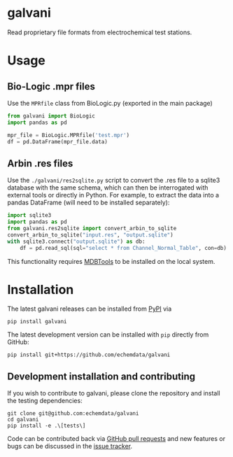galvani
=======

<!---
SPDX-FileCopyrightText: 2013-2020 Christopher Kerr, Peter Attia

SPDX-License-Identifier: GPL-3.0-or-later
-->

Read proprietary file formats from electrochemical test stations.

# Usage

## Bio-Logic .mpr files

Use the `MPRfile` class from BioLogic.py (exported in the main package)

```python
from galvani import BioLogic
import pandas as pd

mpr_file = BioLogic.MPRfile('test.mpr')
df = pd.DataFrame(mpr_file.data)
```

## Arbin .res files

Use the `./galvani/res2sqlite.py` script to convert the .res file to a sqlite3 database with the same schema, which can then be interrogated with external tools or directly in Python.
For example, to extract the data into a pandas DataFrame (will need to be installed separately):

```python
import sqlite3
import pandas as pd
from galvani.res2sqlite import convert_arbin_to_sqlite
convert_arbin_to_sqlite("input.res", "output.sqlite")
with sqlite3.connect("output.sqlite") as db:
    df = pd.read_sql(sql="select * from Channel_Normal_Table", con=db)
```

This functionality requires [MDBTools](https://github.com/mdbtools/mdbtools) to be installed on the local system.

# Installation

The latest galvani releases can be installed from [PyPI](https://pypi.org/project/galvani/) via

```shell
pip install galvani
```

The latest development version can be installed with `pip` directly from GitHub:

```shell
pip install git+https://github.com/echemdata/galvani
```

## Development installation and contributing 

If you wish to contribute to galvani, please clone the repository and install the testing dependencies:

```shell
git clone git@github.com:echemdata/galvani
cd galvani
pip install -e .\[tests\]
```

Code can be contributed back via [GitHub pull requests](https://github.com/echemdata/galvani/pulls) and new features or bugs can be discussed in the [issue tracker](https://github.com/echemdata/galvani/issues).
